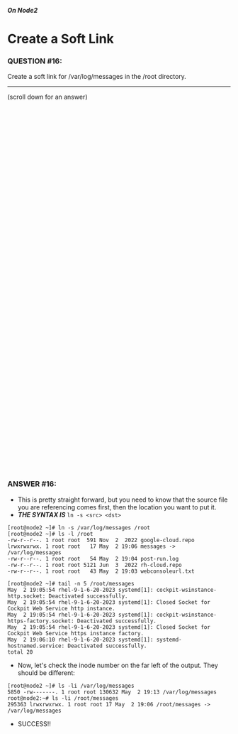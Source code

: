***On Node2***
# Create a Soft Link

### QUESTION #16:
Create a soft link for /var/log/messages in the /root directory.

***
(scroll down for an answer)

<br/><br/><br/><br/><br/><br/><br/><br/><br/><br/><br/><br/><br/><br/><br/><br/><br/><br/><br/><br/><br/><br/><br/><br/>
<br/><br/><br/><br/><br/><br/><br/><br/><br/><br/><br/><br/><br/><br/><br/><br/><br/><br/><br/><br/><br/><br/><br/><br/>

### ANSWER #16:

* This is pretty straight forward, but you need to know that the source file you are referencing comes first,
then the location you want to put it.
* ***THE SYNTAX IS*** ```ln -s <src> <dst>```

```
[root@node2 ~]# ln -s /var/log/messages /root
[root@node2 ~]# ls -l /root
-rw-r--r--. 1 root root  591 Nov  2  2022 google-cloud.repo
lrwxrwxrwx. 1 root root   17 May  2 19:06 messages -> /var/log/messages
-rw-r--r--. 1 root root   54 May  2 19:04 post-run.log
-rw-r--r--. 1 root root 5121 Jun  3  2022 rh-cloud.repo
-rw-r--r--. 1 root root   43 May  2 19:03 webconsoleurl.txt

[root@node2 ~]# tail -n 5 /root/messages
May  2 19:05:54 rhel-9-1-6-20-2023 systemd[1]: cockpit-wsinstance-http.socket: Deactivated successfully.
May  2 19:05:54 rhel-9-1-6-20-2023 systemd[1]: Closed Socket for Cockpit Web Service http instance.
May  2 19:05:54 rhel-9-1-6-20-2023 systemd[1]: cockpit-wsinstance-https-factory.socket: Deactivated successfully.
May  2 19:05:54 rhel-9-1-6-20-2023 systemd[1]: Closed Socket for Cockpit Web Service https instance factory.
May  2 19:06:10 rhel-9-1-6-20-2023 systemd[1]: systemd-hostnamed.service: Deactivated successfully.
total 20
```

* Now, let's check the inode number on the far left of the output.  They should be different:
```
[root@node2 ~]# ls -li /var/log/messages
5850 -rw-------. 1 root root 130632 May  2 19:13 /var/log/messages
root@node2:~# ls -li /root/messages
295363 lrwxrwxrwx. 1 root root 17 May  2 19:06 /root/messages -> /var/log/messages
```

* SUCCESS!!
